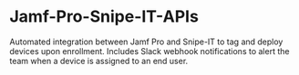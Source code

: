 # Jamf-Pro-Snipe-IT-APIs
Automated integration between Jamf Pro and Snipe-IT to tag and deploy devices upon enrollment. Includes Slack webhook notifications to alert the team when a device is assigned to an end user.
